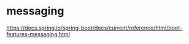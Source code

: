 # messaging

https://docs.spring.io/spring-boot/docs/current/reference/html/boot-features-messaging.html
